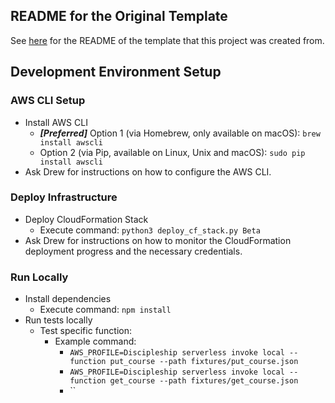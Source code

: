 ## README for the Original Template
See [here](https://github.com/AnomalyInnovations/serverless-nodejs-starter/blob/master/README.md) for the README of the template that this project was created from.

## Development Environment Setup
### AWS CLI Setup
* Install AWS CLI
  * ***[Preferred]*** Option 1 (via Homebrew, only available on macOS): `brew install awscli`
  * Option 2 (via Pip, available on Linux, Unix and macOS): `sudo pip install awscli`
* Ask Drew for instructions on how to configure the AWS CLI.

### Deploy Infrastructure
* Deploy CloudFormation Stack
  * Execute command: `python3 deploy_cf_stack.py Beta`
* Ask Drew for instructions on how to monitor the CloudFormation deployment progress and the necessary credentials.

### Run Locally
* Install dependencies
  * Execute command: `npm install`
* Run tests locally
  * Test specific function:
    * Example command:
      * `AWS_PROFILE=Discipleship serverless invoke local --function put_course --path fixtures/put_course.json`
      * `AWS_PROFILE=Discipleship serverless invoke local --function get_course --path fixtures/get_course.json`
      * ``
